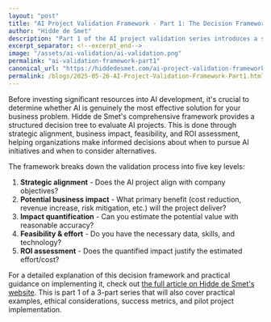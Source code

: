 ```yaml
---
layout: "post"
title: "AI Project Validation Framework - Part 1: The Decision Framework"
author: "Hidde de Smet"
description: "Part 1 of the AI project validation series introduces a structured decision tree framework to assess whether AI is the right solution."
excerpt_separator: <!--excerpt_end-->
image: "/assets/ai-validation/ai-validation.png"
permalink: "ai-validation-framework-part1"
canonical_url: "https://hiddedesmet.com/ai-project-validation-framework-part1"
permalink: /blogs/2025-05-26-AI-Project-Validation-Framework-Part1.html
---
```


Before investing significant resources into AI development, it's crucial to determine whether AI is genuinely the most effective solution for your business problem. Hidde de Smet's comprehensive framework provides a structured decision tree to evaluate AI projects.<!--excerpt_end--> This is done through strategic alignment, business impact, feasibility, and ROI assessment, helping organizations make informed decisions about when to pursue AI initiatives and when to consider alternatives.

The framework breaks down the validation process into five key levels:

1. **Strategic alignment** - Does the AI project align with company objectives?
2. **Potential business impact** - What primary benefit (cost reduction, revenue increase, risk mitigation, etc.) will the project deliver?
3. **Impact quantification** - Can you estimate the potential value with reasonable accuracy?
4. **Feasibility & effort** - Do you have the necessary data, skills, and technology?
5. **ROI assessment** - Does the quantified impact justify the estimated effort/cost?

For a detailed explanation of this decision framework and practical guidance on implementing it, check out [the full article on Hidde de Smet's website](https://hiddedesmet.com/ai-project-validation-framework-part1). This is part 1 of a 3-part series that will also cover practical examples, ethical considerations, success metrics, and pilot project implementation.
